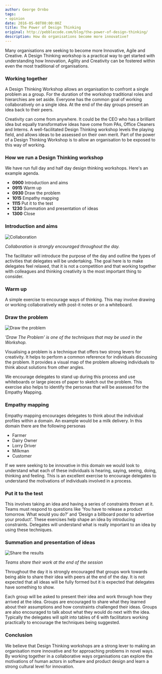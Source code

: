 ```yaml
---
author: George Ornbo
tags:
- opinion
date: 2016-05-08T00:00:00Z
title: The Power of Design Thinking
original: http://pebblecode.com/blog/the-power-of-design-thinking/
description: How do organisations become more innovative?
---
```


Many organisations are seeking to become more Innovative, Agile and Creative. A Design Thinking workshop is a practical way to get started with understanding how Innovation, Agility and Creativity can be fostered within even the most traditional of organisations. 

### Working together

A Design Thinking Workshop allows an organisation to confront a single problem as a group. For the duration of the workshop traditional roles and hierarchies are set aside. Everyone has the common goal of working collaboratively on a single idea. At the end of the day groups present an idea back to their peers.

Creativity can come from anywhere. It could be the CEO who has a brilliant idea but equally transformative ideas have come from PAs, Office Cleaners and Interns. A well-facilitated Design Thinking workshop levels the playing field, and allows ideas to be assessed on their own merit. Part of the power of a Design Thinking Workshop is to allow an organisation to be exposed to this way of working. 

### How we run a Design Thinking workshop

We have run full day and half day design thinking workshops. Here's an example agenda.

* <strong>0900</strong> Introduction and aims
* <strong>0915</strong> Warm up
* <strong>0930</strong> Draw the problem
* <strong>1015</strong> Empathy mapping
* <strong>1115</strong> Put it to the test
* <strong>1230</strong> Summation and presentation of ideas
* <strong>1300</strong> Close

### Introduction and aims

![Collaboration][2]

<em>Collaboration is strongly encouraged throughout the day.</em>

The facilitator will introduce the purpose of the day and outline the types of activities that delegates will be undertaking. The goal here is to make delegates feel relaxed, that it is not a competition and that working together with colleagues and thinking creativity is the most important thing to consider. 

### Warm up

A simple exercise to encourage ways of thinking. This may involve drawing or working collaboratively with post-it notes or on a whiteboard. 

### Draw the problem

![Draw the problem][1]

<em>'Draw The Problem' is one of the techniques that may be used in the Workshop.</em>

Visualising a problem is a technique that offers two strong levers for creativity. It helps to perform a common reference for individuals discussing the problem. It provides a visual map of the problem allowing individuals to think about solutions from other angles.

We encourage delegates to stand up during this process and use whiteboards or large pieces of paper to sketch out the problem. This exercise also helps to identify the personas that will be assessed for the Empathy Mapping.

### Empathy mapping 

Empathy mapping encourages delegates to think about the individual profiles within a domain. An example would be a milk delivery. In this domain there are the following personas

* Farmer
* Dairy Owner
* Lorry Driver
* Milkman
* Customer

If we were seeking to be innovative in this domain we would look to understand what each of these individuals is hearing, saying, seeing, doing, thinking and feeling. This is an excellent exercise to encourage delegates to understand the motivations of individuals involved in a process. 

### Put it to the test

This involves taking an idea and having a series of constraints thrown at it. Teams must respond to questions like ‘You have to release a product tomorrow. What would you do?’ and ‘Design a billboard poster to advertise your product’. These exercises help shape an idea by introducing constraints. Delegates will understand what is really important to an idea by using these techniques. 

### Summation and presentation of ideas

![Share the results][3]

<em>Teams share their work at the end of the session</em>

Throughout the day it is strongly encouraged that groups work towards being able to share their idea with peers at the end of the day. It is not expected that all ideas will be fully formed but it is expected that delegates have something to show. 

Each group will be asked to present their idea and work through how they arrived at the idea. Groups are encouraged to share what they learned about their assumptions and how constraints challenged their ideas. Groups are also encouraged to talk about what they would do next with the idea. 
Typically the delegates will split into tables of 6 with facilitators working practically to encourage the techniques being suggested. 

### Conclusion

We believe that Design Thinking workshops are a strong lever to making an organisation more innovative and for approaching problems in novel ways. By working together in a collaborative ways organisations can explore the motivations of human actors in software and product design and learn a strong cultural level for innovation. 


[1]: /images/articles/draw-the-problem.jpeg
[2]: /images/articles/collaboration.jpeg
[3]: /images/articles/share-results.jpeg
